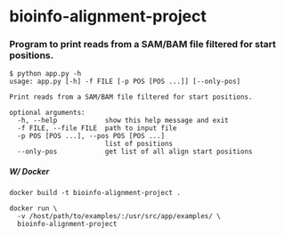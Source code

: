 # bioinfo-alignment-project
### Program to print reads from a SAM/BAM file filtered for start positions.

```shell
$ python app.py -h
usage: app.py [-h] -f FILE [-p POS [POS ...]] [--only-pos]

Print reads from a SAM/BAM file filtered for start positions.

optional arguments:
  -h, --help            show this help message and exit
  -f FILE, --file FILE  path to input file
  -p POS [POS ...], --pos POS [POS ...]
                        list of positions
  --only-pos            get list of all align start positions
```

##### W/ Docker 
```shell
docker build -t bioinfo-alignment-project .
```
```shell
docker run \
  -v /host/path/to/examples/:/usr/src/app/examples/ \
  bioinfo-alignment-project
```